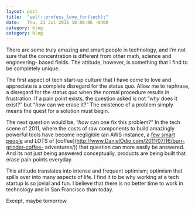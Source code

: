 ```yaml
---
layout: post
title:  "self::profess_love_for(tech);"
date:   Thu, 21 Jul 2011 10:00:06 -0400
category: blog
category: blog
---
```


There are some truly amazing and smart people in technology, and I’m not sure
that the concentration is different from other math, science and engineering-
based fields. The attitude, however, is something that I find to be completely
unique.

The first aspect of tech start-up culture that I have come to love and
appreciate is a complete disregard for the status quo. Allow me to rephrase, a
disregard for the status quo when the normal procedure results in frustration.
If a pain point exists, the question asked is not “_why_ does it exist?” but
“_how_ can we erase it?” The existence of a problem simply means the quest for
a solution must begin.

The next question would be, “_how_ can one fix this problem?” In the tech
scene of 2011, where the costs of raw components to build amazingly powerful
tools have become negligible (an AWS instance, a [few smart
people](http://blog.getsocialize.com/meet-the-team) and LOTS of
[coffee](http://www.DanielOdio.com/2011/07/16/burr-grinder-coffee-
adventures/)) that question can more easily be answered. And its not just
being answered conceptually, products are being built that erase pain points
everyday.

This attitude translates into intense and frequent optimism; optimism that
spills over into many aspects of life. I find it to be why working at a tech
startup is so jovial and fun. I believe that there is no better time to work
in technology and in San Francisco than today.

Except, maybe tomorrow.
